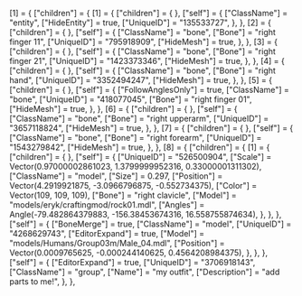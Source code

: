 [1] = {
	["children"] = {
		[1] = {
			["children"] = {
			},
			["self"] = {
				["ClassName"] = "entity",
				["HideEntity"] = true,
				["UniqueID"] = "135533727",
			},
		},
		[2] = {
			["children"] = {
			},
			["self"] = {
				["ClassName"] = "bone",
				["Bone"] = "right finger 11",
				["UniqueID"] = "795918909",
				["HideMesh"] = true,
			},
		},
		[3] = {
			["children"] = {
			},
			["self"] = {
				["ClassName"] = "bone",
				["Bone"] = "right finger 21",
				["UniqueID"] = "1423373346",
				["HideMesh"] = true,
			},
		},
		[4] = {
			["children"] = {
			},
			["self"] = {
				["ClassName"] = "bone",
				["Bone"] = "right hand",
				["UniqueID"] = "3352494247",
				["HideMesh"] = true,
			},
		},
		[5] = {
			["children"] = {
			},
			["self"] = {
				["FollowAnglesOnly"] = true,
				["ClassName"] = "bone",
				["UniqueID"] = "418077045",
				["Bone"] = "right finger 01",
				["HideMesh"] = true,
			},
		},
		[6] = {
			["children"] = {
			},
			["self"] = {
				["ClassName"] = "bone",
				["Bone"] = "right upperarm",
				["UniqueID"] = "3657118824",
				["HideMesh"] = true,
			},
		},
		[7] = {
			["children"] = {
			},
			["self"] = {
				["ClassName"] = "bone",
				["Bone"] = "right forearm",
				["UniqueID"] = "1543279842",
				["HideMesh"] = true,
			},
		},
		[8] = {
			["children"] = {
				[1] = {
					["children"] = {
					},
					["self"] = {
						["UniqueID"] = "526500904",
						["Scale"] = Vector(0.97000002861023, 1.3799999952316, 0.33000001311302),
						["ClassName"] = "model",
						["Size"] = 0.297,
						["Position"] = Vector(4.2919921875, -3.0966796875, -0.552734375),
						["Color"] = Vector(109, 109, 109),
						["Bone"] = "right clavicle",
						["Model"] = "models/eryk/craftingmod/rock01.mdl",
						["Angles"] = Angle(-79.482864379883, -156.38453674316, 16.558755874634),
					},
				},
			},
			["self"] = {
				["BoneMerge"] = true,
				["ClassName"] = "model",
				["UniqueID"] = "4268629743",
				["EditorExpand"] = true,
				["Model"] = "models/Humans/Group03m/Male_04.mdl",
				["Position"] = Vector(0.0009765625, -0.000244140625, 0.4564208984375),
			},
		},
	},
	["self"] = {
		["EditorExpand"] = true,
		["UniqueID"] = "3706918143",
		["ClassName"] = "group",
		["Name"] = "my outfit",
		["Description"] = "add parts to me!",
	},
},
